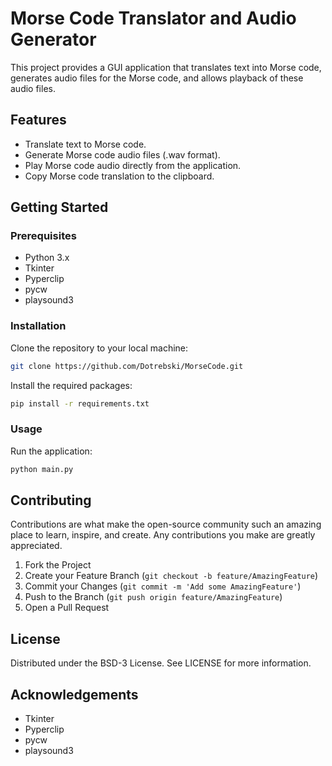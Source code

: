 # Morse Code Translator and Audio Generator

This project provides a GUI application that translates text into Morse code, generates audio files for the Morse code, and allows playback of these audio files.

## Features

- Translate text to Morse code.
- Generate Morse code audio files (.wav format).
- Play Morse code audio directly from the application.
- Copy Morse code translation to the clipboard.

## Getting Started

### Prerequisites

- Python 3.x
- Tkinter
- Pyperclip
- pycw
- playsound3

### Installation

Clone the repository to your local machine:

```bash
git clone https://github.com/Dotrebski/MorseCode.git
```

Install the required packages:

```bash
pip install -r requirements.txt
```

### Usage

Run the application:

```bash
python main.py
```

## Contributing
Contributions are what make the open-source community such an amazing place to learn, inspire, and create. Any contributions you make are greatly appreciated.

1. Fork the Project
2. Create your Feature Branch (`git checkout -b feature/AmazingFeature`)
3. Commit your Changes (`git commit -m 'Add some AmazingFeature'`)
4. Push to the Branch (`git push origin feature/AmazingFeature`)
5. Open a Pull Request

## License
Distributed under the BSD-3 License. See LICENSE for more information.

## Acknowledgements
* Tkinter
* Pyperclip
* pycw
* playsound3
